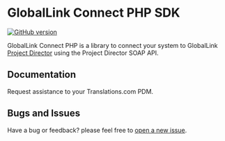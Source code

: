 # GlobalLink Connect PHP SDK

[![GitHub version](https://d25lcipzij17d.cloudfront.net/badge.svg?id=gh&type=6&v=4.18.5&x2=0)](https://github.com/translations-com/globallink-connect-api-php)

GlobalLink Connect PHP is a library to connect your system to GlobalLink [Project Director](http://www.translations.com/products/products_GlobalLink_Project_Director.html) using the Project Director SOAP API.

## Documentation

Request assistance to your Translations.com PDM.

## Bugs and Issues

Have a bug or feedback? please feel free to [open a new issue](https://github.com/translations-com/globallink-connect-api-php/issues/new).




